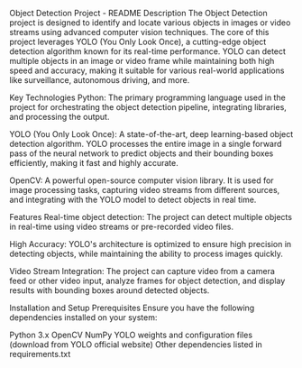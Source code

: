 
Object Detection Project - README
Description
The Object Detection project is designed to identify and locate various objects in images or video streams using advanced computer vision techniques. The core of this project leverages YOLO (You Only Look Once), a cutting-edge object detection algorithm known for its real-time performance. YOLO can detect multiple objects in an image or video frame while maintaining both high speed and accuracy, making it suitable for various real-world applications like surveillance, autonomous driving, and more.

Key Technologies
Python: The primary programming language used in the project for orchestrating the object detection pipeline, integrating libraries, and processing the output.

YOLO (You Only Look Once): A state-of-the-art, deep learning-based object detection algorithm. YOLO processes the entire image in a single forward pass of the neural network to predict objects and their bounding boxes efficiently, making it fast and highly accurate.

OpenCV: A powerful open-source computer vision library. It is used for image processing tasks, capturing video streams from different sources, and integrating with the YOLO model to detect objects in real time.

Features
Real-time object detection: The project can detect multiple objects in real-time using video streams or pre-recorded video files.

High Accuracy: YOLO's architecture is optimized to ensure high precision in detecting objects, while maintaining the ability to process images quickly.

Video Stream Integration: The project can capture video from a camera feed or other video input, analyze frames for object detection, and display results with bounding boxes around detected objects.

Installation and Setup
Prerequisites
Ensure you have the following dependencies installed on your system:

Python 3.x
OpenCV
NumPy
YOLO weights and configuration files (download from YOLO official website)
Other dependencies listed in requirements.txt
